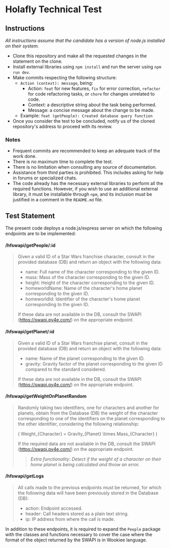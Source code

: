# Holafly Technical Test

## Instructions

_All instructions assume that the candidate has a version of node.js installed on their system._

- Clone this repository and make all the requested changes in the statement on the clone.
- Install external libraries using `npm install` and run the server using `npm run dev`.
- Make commits respecting the following structure: 
    - `Action (context): message`, being: 
        - Action: `feat` for new features, `fix` for error correction, `refactor` for code refactoring tasks, or `chore` for changes unrelated to code.
        - Context: a descriptive string about the task being performed.
        - Message: a concise message about the change to be made.
    - Example: `feat (getPeople): Created database query function`
- Once you consider the test to be concluded, notify us of the cloned repository's address to proceed with its review.

### Notes
- Frequent commits are recommended to keep an adequate track of the work done.
- There is no maximum time to complete the test.
- There is no limitation when consulting any source of documentation.
- Assistance from third parties is prohibited. This includes asking for help in forums or specialized chats.
- The code already has the necessary external libraries to perform all the required functions. However, if you wish to use an additional external library, it must be installable through `npm`, and its inclusion must be justified in a comment in the `README.md` file.

## Test Statement
The present code deploys a node.js/express server on which the following endpoints are to be implemented:

#### /hfswapi/getPeople/:id

> Given a valid ID of a Star Wars franchise character, consult in the provided database (DB) and return an object with the following data:
> - name: Full name of the character corresponding to the given ID.
> - mass: Mass of the character corresponding to the given ID.
> - height: Height of the character corresponding to the given ID.
> - homeworldName: Name of the character's home planet corresponding to the given ID.
> - homeworldId: Identifier of the character's home planet corresponding to the given ID.
>
> If these data are not available in the DB, consult the SWAPI (https://swapi.py4e.com/) on the appropriate endpoint.

#### /hfswapi/getPlanet/:id

> Given a valid ID of a Star Wars franchise planet, consult in the provided database (DB) and return an object with the following data:
> - name: Name of the planet corresponding to the given ID.
> - gravity: Gravity factor of the planet corresponding to the given ID compared to the standard considered.
>
> If these data are not available in the DB, consult the SWAPI (https://swapi.py4e.com/) on the appropriate endpoint.

#### /hfswapi/getWeightOnPlanetRandom

> Randomly taking two identifiers, one for characters and another for planets, obtain from the Database (DB) the weight of the character corresponding to one of the identifiers on the planet corresponding to the other identifier, considering the following relationship:
> 
> \( Weight_{Character} = Gravity_{Planet} \times Mass_{Character} \)
> 
> If the required data are not available in the DB, consult the SWAPI (https://swapi.py4e.com/) on the appropriate endpoint.
>
> > _Extra functionality:_ 
> > _Detect if the weight of a character on their home planet is being calculated and throw an error._

#### /hfswapi/getLogs

> All calls made to the previous endpoints must be returned, for which the following data will have been previously stored in the Database (DB):
> - action: Endpoint accessed.
> - header: Call headers stored as a plain text string.
> - ip: IP address from where the call is made.

In addition to these endpoints, it is required to expand the `People` package with the classes and functions necessary to cover the case where the format of the object returned by the SWAPI is in Wookiee language.
